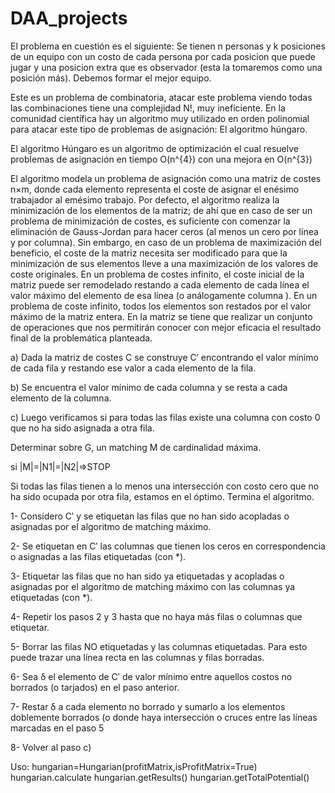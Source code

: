 # DAA_projects
El problema en cuestión es el siguiente: Se tienen n personas y k posiciones de un equipo con un costo de cada persona por cada posicion que puede jugar y una posicion extra que es observador (esta la tomaremos como una posición más). Debemos formar el mejor equipo.

Este es un problema de combinatoria, atacar este problema viendo todas las combinaciones tiene una complejidad N!, muy ineficiente. En la comunidad científica hay un algoritmo muy utilizado en orden polinomial para atacar este tipo de problemas de asignación: El algoritmo húngaro.

El algoritmo Húngaro es un algoritmo de optimización el cual resuelve problemas de asignación en tiempo O(n^{4}) con una mejora en O(n^{3})

El algoritmo modela un problema de asignación como una matriz de costes n×m, donde cada elemento representa el coste de asignar el enésimo trabajador al emésimo trabajo. Por defecto, el algoritmo realiza la minimización de los elementos de la matriz; de ahí que en caso de ser un problema de minimización de costes, es suficiente con comenzar la eliminación de Gauss-Jordan para hacer ceros (al menos un cero por línea y por columna). Sin embargo, en caso de un problema de maximización del beneficio, el coste de la matriz necesita ser modificado para que la minimización de sus elementos lleve a una maximización de los valores de coste originales. En un problema de costes infinito, el coste inicial de la matriz puede ser remodelado restando a cada elemento de cada línea el valor máximo del elemento de esa línea (o análogamente columna ). En un problema de coste infinito, todos los elementos son restados por el valor máximo de la matriz entera. En la matriz se tiene que realizar un conjunto de operaciones que nos permitirán conocer con mejor eficacia el resultado final de la problemática planteada.

a) Dada la matriz de costes C se construye C′ encontrando el valor mínimo de cada fila y restando ese valor a cada elemento de la fila. 

b) Se encuentra el valor mínimo de cada columna y se resta a cada elemento de la columna. 

c) Luego verificamos si para todas las filas existe una columna con costo 0 que no ha sido asignada a otra fila.

Determinar sobre G, un matching M de cardinalidad máxima.

si |M|=|N1|=|N2|⇒STOP

Si todas las filas tienen a lo menos una intersección con costo cero que no ha sido ocupada por otra fila, estamos en el óptimo. Termina el algoritmo.

1- Considero C′ y se etiquetan las filas que no han sido acopladas o asignadas por el algoritmo de matching máximo.

2- Se etiquetan en C′ las columnas que tienen los ceros en correspondencia o asignadas a las filas etiquetadas (con *).

3- Etiquetar las filas que no han sido ya etiquetadas y acopladas o asignadas por el algoritmo de matching máximo con las columnas ya etiquetadas (con *).

4- Repetir los pasos 2 y 3 hasta que no haya más filas o columnas que etiquetar.

5- Borrar las filas NO etiquetadas y las columnas etiquetadas. Para esto puede trazar una línea recta en las columnas y filas borradas.

6- Sea δ el elemento de C′ de valor mínimo entre aquellos costos no borrados (o tarjados) en el paso anterior.

7- Restar δ a cada elemento no borrado y sumarlo a los elementos doblemente borrados (o donde haya intersección o cruces entre las líneas marcadas en el paso 5

8-  Volver al paso c)


Uso: hungarian=Hungarian(profitMatrix,isProfitMatrix=True)
     hungarian.calculate
     hungarian.getResults()
     hungarian.getTotalPotential()
